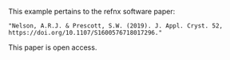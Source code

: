 This example pertains to the refnx software paper:

    "Nelson, A.R.J. & Prescott, S.W. (2019). J. Appl. Cryst. 52, https://doi.org/10.1107/S1600576718017296."

This paper is open access.
